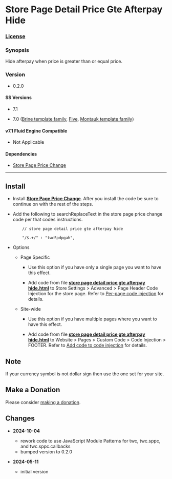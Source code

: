 # Store Page Detail Price Gte Afterpay Hide

### [License][1]

### Synopsis

Hide afterpay when price is greater than or equal price.

### Version

  * 0.2.0

#### SS Versions

  * 7.1
  
  * 7.0 ([Brine template family][2], [Five][3], [Montauk template family][4])

#### v7.1 Fluid Engine Compatible

  * Not Applicable

#### Dependencies

  * [Store Page Price Change][5]

---

## Install

* Install **[Store Page Price Change][6]**. After you install the code be sure
  to continue on with the rest of the steps.
  
* Add the following to searchReplaceText in the store page price change code per
  that codes instructions.
  
  ```
      // store page detail price gte afterpay hide
      
      "/$.+/" : "twcSpdpgah",
    ```
    
* Options

  * Page Specific
  
    * Use this option if you have only a single page you want to have this
      effect.
      
    * Add code from file **[store page detail price gte afterpay hide.html][7]**
      to Store Settings > Advanced > Page Header Code Injection for the store
      page. Refer to [Per-page code injection][8] for details.
      
  * Site-wide
  
    * Use this option if you have multiple pages where you want to have this
      effect.
      
    * Add code from file **[store page detail price gte afterpay hide.html][7]**
      to Website > Pages > Custom Code > Code Injection > FOOTER. Refer to
      [Add code to code injection][9] for details.

## Note

If your currency symbol is not dollar sign then use the one set for your site.

## Make a Donation

Please consider [making a donation][10].

## Changes

* **2024-10-04**

  * rework code to use JavaScript Module Patterns for twc, twc.sppc, and
    twc.sppc.callbacks
  * bumped version to 0.2.0
  
* **2024-05-11**

  * initial version

[1]: https://github.com/tomsWebConsulting/twcsl/blob/main/LICENSE.txt#L1
[2]: https://support.squarespace.com/hc/en-us/articles/212512738-Brine-template-family
[3]: https://support.squarespace.com/hc/en-us/articles/206544937-Five-template
[4]: https://support.squarespace.com/hc/en-us/articles/205815568-Montauk-template-family
[5]: https://github.com/tomsWebConsulting/twcsl/tree/main/Page/Store/Store%20Page%20Price%20Change
[6]: https://github.com/tomsWebConsulting/twcsl/tree/main/Page/Store/Store%20Page%20Price%20Change#store-page-price-change
[7]: store%20page%20detail%20price%20gte%20afterpay%20hide.html#L1
[8]: https://support.squarespace.com/hc/en-us/articles/205815908-Using-code-injection#toc-per-page-code-injection
[9]: https://support.squarespace.com/hc/en-us/articles/205815908-Using-code-injection#toc-add-code-to-code-injection
[10]: https://github.com/tomsWebConsulting/twcsl#make-a-donation
